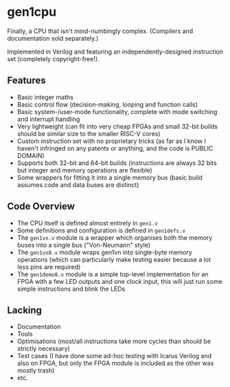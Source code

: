 # gen1cpu
Finally, a CPU that isn't mind-numbingly complex. (Compilers and documentation sold separately.)

Implemented in Verilog and featuring an independently-designed instruction set (completely copyright-free!).

## Features

* Basic integer maths
* Basic control flow (decision-making, looping and function calls)
* Basic system-/user-mode functionality, complete with mode switching and interrupt handling
* Very lightweight (can fit into very cheap FPGAs and small 32-bit builds should be similar size to the smaller RISC-V cores)
* Custom instruction set with no proprietary tricks (as far as I know I haven't infringed on any patents or anything, and the code is PUBLIC DOMAIN)
* Supports both 32-bit and 64-bit builds (instructions are always 32 bits but integer and memory operations are flexible)
* Some wrappers for fitting it into a single memory bus (basic build assumes code and data buses are distinct)

## Code Overview

* The CPU itself is defined almost entirely in `gen1.v`
* Some definitions and configuration is defined in `gen1defs.v`
* The `gen1vn.v` module is a wrapper which organises both the memory buses into a single bus ("Von-Neumann" style)
* The `gen1vn8.v` module wraps gen1vn into single-byte memory operations (which can particularly make testing easier because a lot less pins are required)
* The `gen1demo8.v` module is a simple top-level implementation for an FPGA with a few LED outputs and one clock input, this will just run some simple instructions and blink the LEDs

## Lacking

* Documentation
* Tools
* Optimisations (most/all instructions take more cycles than should be strictly necessary)
* Test cases (I have done some ad-hoc testing with Icarus Verilog and also on FPGA, but only the FPGA module is included as the other was mostly trash)
* etc.
